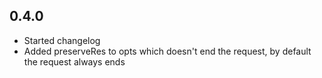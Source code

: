 ## 0.4.0

* Started changelog
* Added preserveRes to opts which doesn't end the request, by default the request always ends
